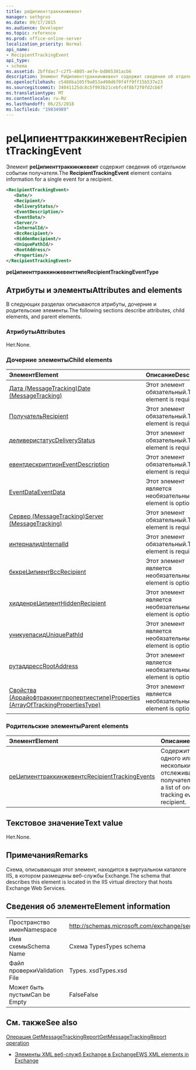 ```yaml
---
title: реЦипиенттраккинжевент
manager: sethgros
ms.date: 09/17/2015
ms.audience: Developer
ms.topic: reference
ms.prod: office-online-server
localization_priority: Normal
api_name:
- RecipientTrackingEvent
api_type:
- schema
ms.assetid: 2bffdac7-c2f5-4805-ae7e-bd865301acb6
description: Элемент РеЦипиенттраккинжевент содержит сведения об отдельном событии получателя.
ms.openlocfilehash: c5488ba105f9a853a490d6f0f4ff9ff15b537e23
ms.sourcegitcommit: 34041125dc8c5f993b21cebfc4f8b72f0fd2cb6f
ms.translationtype: MT
ms.contentlocale: ru-RU
ms.lasthandoff: 06/25/2018
ms.locfileid: "19834989"
---
```

# <a name="recipienttrackingevent"></a><span data-ttu-id="000fb-103">реЦипиенттраккинжевент</span><span class="sxs-lookup"><span data-stu-id="000fb-103">RecipientTrackingEvent</span></span>

<span data-ttu-id="000fb-104">Элемент **реЦипиенттраккинжевент** содержит сведения об отдельном событии получателя.</span><span class="sxs-lookup"><span data-stu-id="000fb-104">The **RecipientTrackingEvent** element contains information for a single event for a recipient.</span></span> 
  
```XML
<RecipientTrackingEvent>
   <Date/>
   <Recipient/>
   <DeliveryStatus/>
   <EventDescription/>
   <EventData/>
   <Server/>
   <InternalId/>
   <BccRecipient/>
   <HiddenRecipient/>
   <UniquePathId/>
   <RootAddress/>
   <Properties/>
</RecipientTrackingEvent>
```

 <span data-ttu-id="000fb-105">**реЦипиенттраккинжевенттипе**</span><span class="sxs-lookup"><span data-stu-id="000fb-105">**RecipientTrackingEventType**</span></span>
## <a name="attributes-and-elements"></a><span data-ttu-id="000fb-106">Атрибуты и элементы</span><span class="sxs-lookup"><span data-stu-id="000fb-106">Attributes and elements</span></span>

<span data-ttu-id="000fb-107">В следующих разделах описываются атрибуты, дочерние и родительские элементы.</span><span class="sxs-lookup"><span data-stu-id="000fb-107">The following sections describe attributes, child elements, and parent elements.</span></span>
  
### <a name="attributes"></a><span data-ttu-id="000fb-108">Атрибуты</span><span class="sxs-lookup"><span data-stu-id="000fb-108">Attributes</span></span>

<span data-ttu-id="000fb-109">Нет.</span><span class="sxs-lookup"><span data-stu-id="000fb-109">None.</span></span>
  
### <a name="child-elements"></a><span data-ttu-id="000fb-110">Дочерние элементы</span><span class="sxs-lookup"><span data-stu-id="000fb-110">Child elements</span></span>

|<span data-ttu-id="000fb-111">**Элемент**</span><span class="sxs-lookup"><span data-stu-id="000fb-111">**Element**</span></span>|<span data-ttu-id="000fb-112">**Описание**</span><span class="sxs-lookup"><span data-stu-id="000fb-112">**Description**</span></span>|
|:-----|:-----|
|[<span data-ttu-id="000fb-113">Дата (MessageTracking)</span><span class="sxs-lookup"><span data-stu-id="000fb-113">Date (MessageTracking)</span></span>](date-messagetracking.md) <br/> |<span data-ttu-id="000fb-114">Этот элемент обязательный.</span><span class="sxs-lookup"><span data-stu-id="000fb-114">This element is required.</span></span>  <br/> |
|[<span data-ttu-id="000fb-115">Получатель</span><span class="sxs-lookup"><span data-stu-id="000fb-115">Recipient</span></span>](recipient.md) <br/> |<span data-ttu-id="000fb-116">Этот элемент обязательный.</span><span class="sxs-lookup"><span data-stu-id="000fb-116">This element is required.</span></span>  <br/> |
|[<span data-ttu-id="000fb-117">деливеристатус</span><span class="sxs-lookup"><span data-stu-id="000fb-117">DeliveryStatus</span></span>](deliverystatus.md) <br/> |<span data-ttu-id="000fb-118">Этот элемент обязательный.</span><span class="sxs-lookup"><span data-stu-id="000fb-118">This element is required.</span></span>  <br/> |
|[<span data-ttu-id="000fb-119">евентдескриптион</span><span class="sxs-lookup"><span data-stu-id="000fb-119">EventDescription</span></span>](eventdescription.md) <br/> |<span data-ttu-id="000fb-120">Этот элемент обязательный.</span><span class="sxs-lookup"><span data-stu-id="000fb-120">This element is required.</span></span>  <br/> |
|[<span data-ttu-id="000fb-121">EventData</span><span class="sxs-lookup"><span data-stu-id="000fb-121">EventData</span></span>](eventdata.md) <br/> |<span data-ttu-id="000fb-122">Этот элемент является необязательным.</span><span class="sxs-lookup"><span data-stu-id="000fb-122">This element is optional.</span></span>  <br/> |
|[<span data-ttu-id="000fb-123">Сервер (MessageTracking)</span><span class="sxs-lookup"><span data-stu-id="000fb-123">Server (MessageTracking)</span></span>](server-messagetracking.md) <br/> |<span data-ttu-id="000fb-124">Этот элемент обязательный.</span><span class="sxs-lookup"><span data-stu-id="000fb-124">This element is required.</span></span>  <br/> |
|[<span data-ttu-id="000fb-125">интерналид</span><span class="sxs-lookup"><span data-stu-id="000fb-125">InternalId</span></span>](internalid.md) <br/> |<span data-ttu-id="000fb-126">Этот элемент обязательный.</span><span class="sxs-lookup"><span data-stu-id="000fb-126">This element is required.</span></span>  <br/> |
|[<span data-ttu-id="000fb-127">бккреЦипиент</span><span class="sxs-lookup"><span data-stu-id="000fb-127">BccRecipient</span></span>](bccrecipient.md) <br/> |<span data-ttu-id="000fb-128">Этот элемент является необязательным.</span><span class="sxs-lookup"><span data-stu-id="000fb-128">This element is optional.</span></span>  <br/> |
|[<span data-ttu-id="000fb-129">хидденреЦипиент</span><span class="sxs-lookup"><span data-stu-id="000fb-129">HiddenRecipient</span></span>](hiddenrecipient.md) <br/> |<span data-ttu-id="000fb-130">Этот элемент является необязательным.</span><span class="sxs-lookup"><span data-stu-id="000fb-130">This element is optional.</span></span>  <br/> |
|[<span data-ttu-id="000fb-131">уникуепасид</span><span class="sxs-lookup"><span data-stu-id="000fb-131">UniquePathId</span></span>](uniquepathid.md) <br/> |<span data-ttu-id="000fb-132">Этот элемент является необязательным.</span><span class="sxs-lookup"><span data-stu-id="000fb-132">This element is optional.</span></span>  <br/> |
|[<span data-ttu-id="000fb-133">рутаддресс</span><span class="sxs-lookup"><span data-stu-id="000fb-133">RootAddress</span></span>](rootaddress.md) <br/> |<span data-ttu-id="000fb-134">Этот элемент является необязательным.</span><span class="sxs-lookup"><span data-stu-id="000fb-134">This element is optional.</span></span>  <br/> |
|[<span data-ttu-id="000fb-135">Свойства (Аррайофтраккингпропертиестипе)</span><span class="sxs-lookup"><span data-stu-id="000fb-135">Properties (ArrayOfTrackingPropertiesType)</span></span>](properties-arrayoftrackingpropertiestype.md) <br/> |<span data-ttu-id="000fb-136">Этот элемент является необязательным.</span><span class="sxs-lookup"><span data-stu-id="000fb-136">This element is optional.</span></span>  <br/> |
   
### <a name="parent-elements"></a><span data-ttu-id="000fb-137">Родительские элементы</span><span class="sxs-lookup"><span data-stu-id="000fb-137">Parent elements</span></span>

|<span data-ttu-id="000fb-138">**Элемент**</span><span class="sxs-lookup"><span data-stu-id="000fb-138">**Element**</span></span>|<span data-ttu-id="000fb-139">**Описание**</span><span class="sxs-lookup"><span data-stu-id="000fb-139">**Description**</span></span>|
|:-----|:-----|
|[<span data-ttu-id="000fb-140">реЦипиенттраккинжевентс</span><span class="sxs-lookup"><span data-stu-id="000fb-140">RecipientTrackingEvents</span></span>](recipienttrackingevents.md) <br/> |<span data-ttu-id="000fb-141">Содержит список одного или нескольких событий отслеживания для получателя.</span><span class="sxs-lookup"><span data-stu-id="000fb-141">Contains a list of one or more tracking events for a recipient.</span></span>  <br/> |
   
## <a name="text-value"></a><span data-ttu-id="000fb-142">Текстовое значение</span><span class="sxs-lookup"><span data-stu-id="000fb-142">Text value</span></span>

<span data-ttu-id="000fb-143">Нет.</span><span class="sxs-lookup"><span data-stu-id="000fb-143">None.</span></span>
  
## <a name="remarks"></a><span data-ttu-id="000fb-144">Примечания</span><span class="sxs-lookup"><span data-stu-id="000fb-144">Remarks</span></span>

<span data-ttu-id="000fb-145">Схема, описывающая этот элемент, находится в виртуальном каталоге IIS, в котором размещены веб-службы Exchange.</span><span class="sxs-lookup"><span data-stu-id="000fb-145">The schema that describes this element is located in the IIS virtual directory that hosts Exchange Web Services.</span></span>
  
## <a name="element-information"></a><span data-ttu-id="000fb-146">Сведения об элементе</span><span class="sxs-lookup"><span data-stu-id="000fb-146">Element information</span></span>

|||
|:-----|:-----|
|<span data-ttu-id="000fb-147">Пространство имен</span><span class="sxs-lookup"><span data-stu-id="000fb-147">Namespace</span></span>  <br/> |http://schemas.microsoft.com/exchange/services/2006/types  <br/> |
|<span data-ttu-id="000fb-148">Имя схемы</span><span class="sxs-lookup"><span data-stu-id="000fb-148">Schema Name</span></span>  <br/> |<span data-ttu-id="000fb-149">Схема Types</span><span class="sxs-lookup"><span data-stu-id="000fb-149">Types schema</span></span>  <br/> |
|<span data-ttu-id="000fb-150">Файл проверки</span><span class="sxs-lookup"><span data-stu-id="000fb-150">Validation File</span></span>  <br/> |<span data-ttu-id="000fb-151">Types. xsd</span><span class="sxs-lookup"><span data-stu-id="000fb-151">Types.xsd</span></span>  <br/> |
|<span data-ttu-id="000fb-152">Может быть пустым</span><span class="sxs-lookup"><span data-stu-id="000fb-152">Can be Empty</span></span>  <br/> |<span data-ttu-id="000fb-153">False</span><span class="sxs-lookup"><span data-stu-id="000fb-153">False</span></span>  <br/> |
   
## <a name="see-also"></a><span data-ttu-id="000fb-154">См. также</span><span class="sxs-lookup"><span data-stu-id="000fb-154">See also</span></span>



[<span data-ttu-id="000fb-155">Операция GetMessageTrackingReport</span><span class="sxs-lookup"><span data-stu-id="000fb-155">GetMessageTrackingReport operation</span></span>](getmessagetrackingreport-operation.md)


- [<span data-ttu-id="000fb-156">Элементы XML веб-служб Exchange в Exchange</span><span class="sxs-lookup"><span data-stu-id="000fb-156">EWS XML elements in Exchange</span></span>](ews-xml-elements-in-exchange.md)

